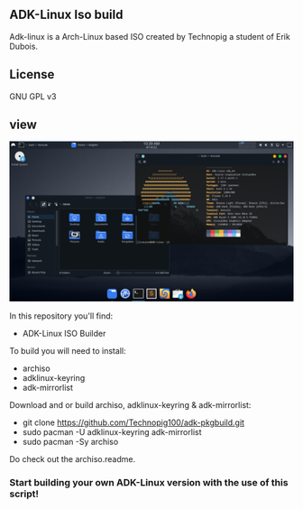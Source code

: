 ## ADK-Linux Iso build

Adk-linux is a Arch-Linux based ISO created by Technopig a student of Erik Dubois.

## License

GNU GPL v3

## view
![view](View-1.png?raw=true)

In this repository you'll find:

-  ADK-Linux ISO Builder

To build you will need to install:

-  archiso
-  adklinux-keyring
-  adk-mirrorlist

Download and or build archiso, adklinux-keyring & adk-mirrorlist:

-  git clone https://github.com/Technopig100/adk-pkgbuild.git
-  sudo pacman -U adklinux-keyring adk-mirrorlist
-  sudo pacman -Sy archiso

Do check out the archiso.readme.

### Start building your own ADK-Linux version with the use of this script!
